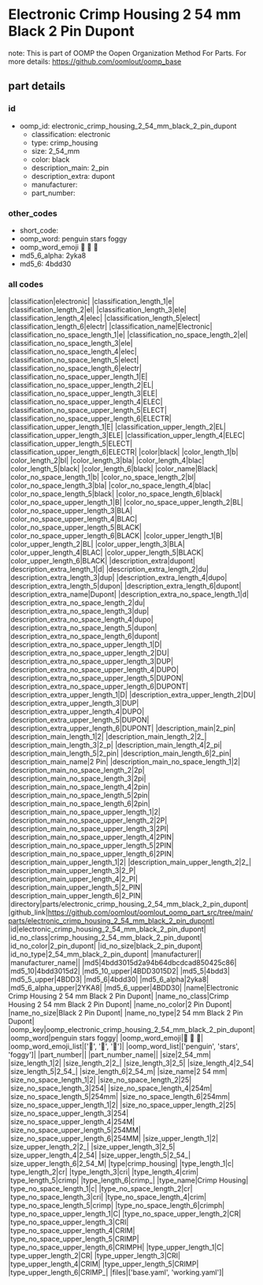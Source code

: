 # Electronic Crimp Housing 2 54 mm Black 2 Pin Dupont  

note: This is part of OOMP the Oopen Organization Method For Parts. For more details: https://github.com/oomlout/oomp_base

##  part details





### id
* oomp_id: electronic_crimp_housing_2_54_mm_black_2_pin_dupont
  * classification: electronic
  * type: crimp_housing
  * size: 2_54_mm
  * color: black
  * description_main: 2_pin
  * description_extra: dupont
  * manufacturer: 
  * part_number: 

### other_codes
* short_code: 
* oomp_word: penguin stars foggy
* oomp_word_emoji :penguin: :stars: :foggy:
* md5_6_alpha: 2yka8
* md5_6: 4bdd30

### all codes 
|classification|electronic|
|classification_length_1|e|
|classification_length_2|el|
|classification_length_3|ele|
|classification_length_4|elec|
|classification_length_5|elect|
|classification_length_6|electr|
|classification_name|Electronic|
|classification_no_space_length_1|e|
|classification_no_space_length_2|el|
|classification_no_space_length_3|ele|
|classification_no_space_length_4|elec|
|classification_no_space_length_5|elect|
|classification_no_space_length_6|electr|
|classification_no_space_upper_length_1|E|
|classification_no_space_upper_length_2|EL|
|classification_no_space_upper_length_3|ELE|
|classification_no_space_upper_length_4|ELEC|
|classification_no_space_upper_length_5|ELECT|
|classification_no_space_upper_length_6|ELECTR|
|classification_upper_length_1|E|
|classification_upper_length_2|EL|
|classification_upper_length_3|ELE|
|classification_upper_length_4|ELEC|
|classification_upper_length_5|ELECT|
|classification_upper_length_6|ELECTR|
|color|black|
|color_length_1|b|
|color_length_2|bl|
|color_length_3|bla|
|color_length_4|blac|
|color_length_5|black|
|color_length_6|black|
|color_name|Black|
|color_no_space_length_1|b|
|color_no_space_length_2|bl|
|color_no_space_length_3|bla|
|color_no_space_length_4|blac|
|color_no_space_length_5|black|
|color_no_space_length_6|black|
|color_no_space_upper_length_1|B|
|color_no_space_upper_length_2|BL|
|color_no_space_upper_length_3|BLA|
|color_no_space_upper_length_4|BLAC|
|color_no_space_upper_length_5|BLACK|
|color_no_space_upper_length_6|BLACK|
|color_upper_length_1|B|
|color_upper_length_2|BL|
|color_upper_length_3|BLA|
|color_upper_length_4|BLAC|
|color_upper_length_5|BLACK|
|color_upper_length_6|BLACK|
|description_extra|dupont|
|description_extra_length_1|d|
|description_extra_length_2|du|
|description_extra_length_3|dup|
|description_extra_length_4|dupo|
|description_extra_length_5|dupon|
|description_extra_length_6|dupont|
|description_extra_name|Dupont|
|description_extra_no_space_length_1|d|
|description_extra_no_space_length_2|du|
|description_extra_no_space_length_3|dup|
|description_extra_no_space_length_4|dupo|
|description_extra_no_space_length_5|dupon|
|description_extra_no_space_length_6|dupont|
|description_extra_no_space_upper_length_1|D|
|description_extra_no_space_upper_length_2|DU|
|description_extra_no_space_upper_length_3|DUP|
|description_extra_no_space_upper_length_4|DUPO|
|description_extra_no_space_upper_length_5|DUPON|
|description_extra_no_space_upper_length_6|DUPONT|
|description_extra_upper_length_1|D|
|description_extra_upper_length_2|DU|
|description_extra_upper_length_3|DUP|
|description_extra_upper_length_4|DUPO|
|description_extra_upper_length_5|DUPON|
|description_extra_upper_length_6|DUPONT|
|description_main|2_pin|
|description_main_length_1|2|
|description_main_length_2|2_|
|description_main_length_3|2_p|
|description_main_length_4|2_pi|
|description_main_length_5|2_pin|
|description_main_length_6|2_pin|
|description_main_name|2 Pin|
|description_main_no_space_length_1|2|
|description_main_no_space_length_2|2p|
|description_main_no_space_length_3|2pi|
|description_main_no_space_length_4|2pin|
|description_main_no_space_length_5|2pin|
|description_main_no_space_length_6|2pin|
|description_main_no_space_upper_length_1|2|
|description_main_no_space_upper_length_2|2P|
|description_main_no_space_upper_length_3|2PI|
|description_main_no_space_upper_length_4|2PIN|
|description_main_no_space_upper_length_5|2PIN|
|description_main_no_space_upper_length_6|2PIN|
|description_main_upper_length_1|2|
|description_main_upper_length_2|2_|
|description_main_upper_length_3|2_P|
|description_main_upper_length_4|2_PI|
|description_main_upper_length_5|2_PIN|
|description_main_upper_length_6|2_PIN|
|directory|parts/electronic_crimp_housing_2_54_mm_black_2_pin_dupont|
|github_link|https://github.com/oomlout/oomlout_oomp_part_src/tree/main/parts/electronic_crimp_housing_2_54_mm_black_2_pin_dupont|
|id|electronic_crimp_housing_2_54_mm_black_2_pin_dupont|
|id_no_class|crimp_housing_2_54_mm_black_2_pin_dupont|
|id_no_color|2_pin_dupont|
|id_no_size|black_2_pin_dupont|
|id_no_type|2_54_mm_black_2_pin_dupont|
|manufacturer||
|manufacturer_name||
|md5|4bdd3015d2a94b64dbcdcad850425c86|
|md5_10|4bdd3015d2|
|md5_10_upper|4BDD3015D2|
|md5_5|4bdd3|
|md5_5_upper|4BDD3|
|md5_6|4bdd30|
|md5_6_alpha|2yka8|
|md5_6_alpha_upper|2YKA8|
|md5_6_upper|4BDD30|
|name|Electronic Crimp Housing 2 54 mm Black 2 Pin Dupont|
|name_no_class|Crimp Housing 2 54 mm Black 2 Pin Dupont|
|name_no_color|2 Pin Dupont|
|name_no_size|Black 2 Pin Dupont|
|name_no_type|2 54 mm Black 2 Pin Dupont|
|oomp_key|oomp_electronic_crimp_housing_2_54_mm_black_2_pin_dupont|
|oomp_word|penguin stars foggy|
|oomp_word_emoji|:penguin: :stars: :foggy:|
|oomp_word_emoji_list|[':penguin:', ':stars:', ':foggy:']|
|oomp_word_list|['penguin', 'stars', 'foggy']|
|part_number||
|part_number_name||
|size|2_54_mm|
|size_length_1|2|
|size_length_2|2_|
|size_length_3|2_5|
|size_length_4|2_54|
|size_length_5|2_54_|
|size_length_6|2_54_m|
|size_name|2 54 mm|
|size_no_space_length_1|2|
|size_no_space_length_2|25|
|size_no_space_length_3|254|
|size_no_space_length_4|254m|
|size_no_space_length_5|254mm|
|size_no_space_length_6|254mm|
|size_no_space_upper_length_1|2|
|size_no_space_upper_length_2|25|
|size_no_space_upper_length_3|254|
|size_no_space_upper_length_4|254M|
|size_no_space_upper_length_5|254MM|
|size_no_space_upper_length_6|254MM|
|size_upper_length_1|2|
|size_upper_length_2|2_|
|size_upper_length_3|2_5|
|size_upper_length_4|2_54|
|size_upper_length_5|2_54_|
|size_upper_length_6|2_54_M|
|type|crimp_housing|
|type_length_1|c|
|type_length_2|cr|
|type_length_3|cri|
|type_length_4|crim|
|type_length_5|crimp|
|type_length_6|crimp_|
|type_name|Crimp Housing|
|type_no_space_length_1|c|
|type_no_space_length_2|cr|
|type_no_space_length_3|cri|
|type_no_space_length_4|crim|
|type_no_space_length_5|crimp|
|type_no_space_length_6|crimph|
|type_no_space_upper_length_1|C|
|type_no_space_upper_length_2|CR|
|type_no_space_upper_length_3|CRI|
|type_no_space_upper_length_4|CRIM|
|type_no_space_upper_length_5|CRIMP|
|type_no_space_upper_length_6|CRIMPH|
|type_upper_length_1|C|
|type_upper_length_2|CR|
|type_upper_length_3|CRI|
|type_upper_length_4|CRIM|
|type_upper_length_5|CRIMP|
|type_upper_length_6|CRIMP_|
|files|['base.yaml', 'working.yaml']|
